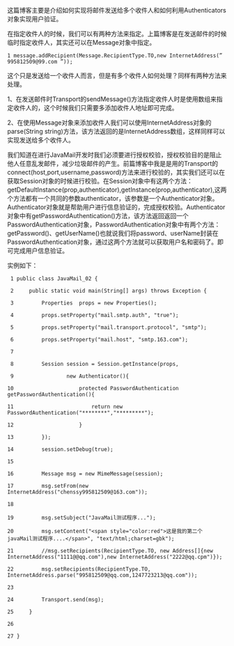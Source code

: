 这篇博客主要是介绍如何实现将邮件发送给多个收件人和如何利用Authenticators对象实现用户验证。

在指定收件人的时候，我们可以有两种方法来指定。上篇博客是在发送邮件的时候临时指定收件人，其实还可以在Message对象中指定。

    
    
    1 message.addRecipient(Message.RecipientType.TO,new InternetAddress(” 995812509@99.com ”));

这个只是发送给一个收件人而言，但是有多个收件人如何处理？同样有两种方法来处理。

1、在发送邮件时Transport的sendMessage()方法指定收件人时是使用数组来指定收件人的，这个时候我们只需要多添加收件人地址即可完成。

2、在使用Message对象来添加收件人我们可以使用InternetAddress对象的parse(String
string)方法，该方法返回的是InternetAddress数组，这样同样可以实现发送给多个收件人。

我们知道在进行JavaMail开发时我们必须要进行授权校验，授权校验目的是阻止他人任意乱发邮件，减少垃圾邮件的产生。前篇博客中我是是用的Transport的connect(host,port,username,password)方法来进行校验的，其实我们还可以在获取Session对象的时候进行校验。在Session对象中有这两个方法：getDefaultInstance(prop,authenticator),getInstance(prop,authenticator),这两个方法都有一个共同的参数authenticator，该参数是一个Authenticator对象。Authenticator对象就是帮助用户进行信息验证的，完成授权校验。Authenticator对象中有getPasswordAuthentication()方法，该方法返回返回一个PasswordAuthentication对象，PasswordAuthentication对象中有两个方法：getPassword()、getUserName()也就说我们将password、userName封装在PasswordAuthentication对象，通过这两个方法就可以获取用户名和密码了。即可完成用户信息验证。

实例如下：

    
    
     1 public class JavaMail_02 {
     2     public static void main(String[] args) throws Exception {
     3         Properties  props = new Properties();
     4         props.setProperty("mail.smtp.auth", "true");
     5         props.setProperty("mail.transport.protocol", "smtp");
     6         props.setProperty("mail.host", "smtp.163.com");
     7         
     8         Session session = Session.getInstance(props,
     9                 new Authenticator(){
    10                     protected PasswordAuthentication getPasswordAuthentication(){
    11                         return new PasswordAuthentication("********","*********");
    12                     }
    13         });
    14         session.setDebug(true);
    15         
    16         Message msg = new MimeMessage(session);
    17         msg.setFrom(new InternetAddress("chenssy995812509@163.com"));
    18         
    19         msg.setSubject("JavaMail测试程序...");
    20         msg.setContent("<span style="color:red">这是我的第二个javaMail测试程序....</span>", "text/html;charset=gbk");
    21         //msg.setRecipients(RecipientType.TO, new Address[]{new InternetAddress("1111@@qq.com"),new InternetAddress("2222@qq.cpm")});
    22         msg.setRecipients(RecipientType.TO, InternetAddress.parse("995812509@qq.com,1247723213@qq.com"));
    23         
    24         Transport.send(msg);
    25     }
    26 
    27 }

  

